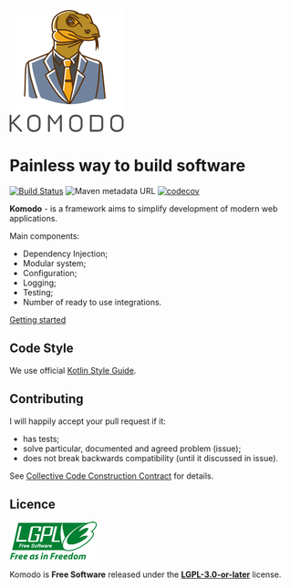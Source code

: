![Logo](./docs/logo.png)

# Painless way to build software 

[![Build Status](https://travis-ci.com/Heapy/komodo.svg?branch=develop)](https://travis-ci.com/Heapy/komodo) ![Maven metadata URL](https://img.shields.io/maven-metadata/v?color=18b4f7&label=repo.kotlin.link&metadataUrl=https%3A%2F%2Fheapy.s3.eu-central-1.amazonaws.com%2Fio%2Fheapy%2Fkomodo%2Fkomodo%2Fmaven-metadata.xml) [![codecov](https://codecov.io/gh/Heapy/komodo/branch/master/graph/badge.svg)](https://codecov.io/gh/Heapy/komodo)

**Komodo** - is a framework aims to simplify development of modern web applications.

Main components:

* Dependency Injection;
* Modular system;
* Configuration;
* Logging;
* Testing;
* Number of ready to use integrations.

[Getting started](./docs/getting-started.adoc)

## Code Style

We use official [Kotlin Style Guide](https://kotlinlang.org/docs/reference/coding-conventions.html).

## Contributing

I will happily accept your pull request if it:

- has tests;
- solve particular, documented and agreed problem (issue);
- does not break backwards compatibility (until it discussed in issue).

See [Collective Code Construction Contract](./Collective%20Code%20Construction%20Contract.md) for details.

## Licence

![LGPL-3.0-or-later](./docs/lgplv3-with-text-154x68.png)

Komodo is **Free Software** released under the **[LGPL-3.0-or-later](https://github.com/Heapy/komodo/blob/master/LICENSE)** license.


